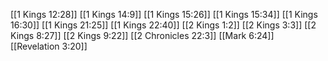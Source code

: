 [[1 Kings 12:28]]
[[1 Kings 14:9]]
[[1 Kings 15:26]]
[[1 Kings 15:34]]
[[1 Kings 16:30]]
[[1 Kings 21:25]]
[[1 Kings 22:40]]
[[2 Kings 1:2]]
[[2 Kings 3:3]]
[[2 Kings 8:27]]
[[2 Kings 9:22]]
[[2 Chronicles 22:3]]
[[Mark 6:24]]
[[Revelation 3:20]]
